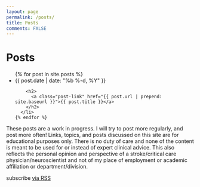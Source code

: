 ```yaml
---
layout: page
permalink: /posts/
title: Posts
comments: FALSE
---
```


  <h1 class="page-heading">Posts</h1>

  <ul class="post-list">
    {% for post in site.posts %}
      <li>
        <span class="post-meta">{{ post.date | date: "%b %-d, %Y" }}</span>

        <h2>
          <a class="post-link" href="{{ post.url | prepend: site.baseurl }}">{{ post.title }}</a>
        </h2>
      </li>
    {% endfor %}
  </ul>

These posts are a work in progress. I will try to post more regularly, and post more often! Links, topics, and posts discussed on this site are for educational purposes only. There is no duty of care and none of the content is meant to be used for or instead of expert clinical advice. This also reflects the personal opinion and perspective of a stroke/critical care physician/neuroscientist and not of my place of employment or academic affiliation or department/division.

  <p class="rss-subscribe">subscribe <a href="{{ "/feed.xml" | prepend: site.baseurl }}">via RSS</a></p>
